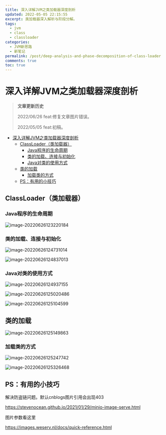 ```yaml
---
title: 深入详解JVM之类加载器深度剖析
updated: 2022-05-05 22:15:55
excerpt: 类加载器深入解析与阶段分解。
tags:
  - jvm
  - class
  - classloader
categories:
  - JVM新思路
  - 新笔记
permalink: /post/deep-analysis-and-phase-decomposition-of-class-loader.html
comments: true
toc: true
---
```

# 深入详解JVM之类加载器深度剖析

> **文章更新历史**
>
> 2022/06/26 feat:修复文章图片错误。
>
> 2022/05/05 feat:初稿。

- [深入详解JVM之类加载器深度剖析](#深入详解jvm之类加载器深度剖析)
  - [ClassLoader（类加载器）](#classloader（类加载器）)
    - [Java程序的生命周期](#java程序的生命周期)
    - [类的加载、连接与初始化](#类的加载、连接与初始化)
    - [Java对类的使用方式](#java对类的使用方式)
  - [类的加载](#类的加载)
    - [加载类的方式](#加载类的方式)
  - [PS：有用的小技巧](#ps：有用的小技巧)

##  ClassLoader（类加载器）

### Java程序的生命周期

![image-20220626123220184](https://img1.terwer.space/20220626123226.png)

### 类的加载、连接与初始化

![image-20220626124731014](https://img1.terwer.space/20220626124731.png)

![image-20220626124837013](https://img1.terwer.space/20220626124837.png)

### Java对类的使用方式

![image-20220626124937155](https://img1.terwer.space/20220626124937.png)

![image-20220626125020486](https://img1.terwer.space/20220626125020.png)

![image-20220626125104599](https://img1.terwer.space/20220626125104.png)

## 类的加载

![image-20220626125149863](https://img1.terwer.space/20220626125150.png)

### 加载类的方式

![image-20220626125247742](https://img1.terwer.space/20220626125248.png)

![image-20220626125326468](https://img1.terwer.space/20220626125326.png)

## PS：有用的小技巧

解决防盗链问题。默认cnblogs图片引用会出现403

https://stevenocean.github.io/2021/01/29/minio-image-serve.html

图片参数看这里

https://images.weserv.nl/docs/quick-reference.html